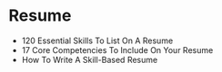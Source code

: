 # Resume

- 120 Essential Skills To List On A Resume
- 17 Core Competencies To Include On Your Resume
- How To Write A Skill-Based Resume
